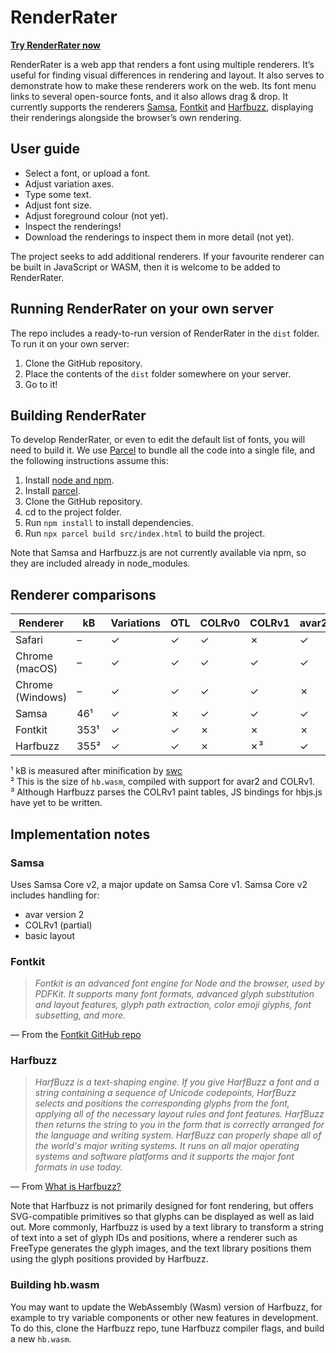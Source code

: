 # RenderRater

[**Try RenderRater now**](https://lorp.github.io/renderrater/dist/)

RenderRater is a web app that renders a font using multiple renderers. It’s useful for finding visual differences in rendering and layout. It also serves to demonstrate how to make these renderers work on the web. Its font menu links to several open-source fonts, and it also allows drag & drop. It currently supports the renderers [Samsa](https://github.com/Lorp/samsa), [Fontkit](https://github.com/foliojs/fontkit) and [Harfbuzz](https://github.com/harfbuzz/harfbuzz), displaying their renderings alongside the browser’s own rendering.

## User guide

* Select a font, or upload a font.
* Adjust variation axes.
* Type some text.
* Adjust font size.
* Adjust foreground colour (not yet).
* Inspect the renderings!
* Download the renderings to inspect them in more detail (not yet).

The project seeks to add additional renderers. If your favourite renderer can be built in JavaScript or WASM, then it is welcome to be added to RenderRater.

## Running RenderRater on your own server

The repo includes a ready-to-run version of RenderRater in the `dist` folder. To run it on your own server:

1. Clone the GitHub repository.
2. Place the contents of the `dist` folder somewhere on your server.
3. Go to it!

## Building RenderRater

To develop RenderRater, or even to edit the default list of fonts, you will need to build it. We use [Parcel](https://parceljs.org) to bundle all the code into a single file, and the following instructions assume this:

1. Install [node and npm](https://nodejs.org/en/download).
2. Install [parcel](https://parceljs.org).
3. Clone the GitHub repository.
4. cd to the project folder.
5. Run `npm install` to install dependencies.
6. Run `npx parcel build src/index.html` to build the project.

Note that Samsa and Harfbuzz.js are not currently available via npm, so they are included already in node_modules.

## Renderer comparisons

| Renderer         | kB   | Variations | OTL | COLRv0 | COLRv1 | avar2 |
|---               |---   |----        |---  |---     |---    |--- |
| Safari           | –    | ✓          | ✓   | ✓      | ✗     | ✓  |
| Chrome (macOS)   | –    | ✓          | ✓   | ✓      | ✓     | ✓  |
| Chrome (Windows) | –    | ✓          | ✓   | ✓      | ✓     | ✗  |
| Samsa            | 46¹  | ✓          | ✗   | ✓      | ✓     | ✓  |
| Fontkit          | 353¹ | ✓          | ✓   | ✗      | ✗     | ✗  |
| Harfbuzz         | 355² | ✓          | ✓   | ✗      | ✗³    | ✓  |


¹ kB is measured after minification by [swc](https://swc.rs)  
² This is the size of `hb.wasm`, compiled with support for avar2 and COLRv1.  
³ Although Harfbuzz parses the COLRv1 paint tables, JS bindings for hbjs.js have yet to be written.


## Implementation notes

### Samsa

Uses Samsa Core v2, a major update on Samsa Core v1. Samsa Core v2 includes handling for:

* avar version 2
* COLRv1 (partial)
* basic layout

### Fontkit

> *Fontkit is an advanced font engine for Node and the browser, used by PDFKit. It supports many font formats, advanced glyph substitution and layout features, glyph path extraction, color emoji glyphs, font subsetting, and more.*

— From the [Fontkit GitHub repo](https://github.com/foliojs/fontkit)


### Harfbuzz 

> *HarfBuzz is a text-shaping engine. If you give HarfBuzz a font and a string containing a sequence of Unicode codepoints, HarfBuzz selects and positions the corresponding glyphs from the font, applying all of the necessary layout rules and font features. HarfBuzz then returns the string to you in the form that is correctly arranged for the language and writing system. HarfBuzz can properly shape all of the world's major writing systems. It runs on all major operating systems and software platforms and it supports the major font formats in use today.*

— From [What is Harfbuzz?](https://harfbuzz.github.io/what-is-harfbuzz.html)


Note that Harfbuzz is not primarily designed for font rendering, but offers SVG-compatible primitives so that glyphs can be displayed as well as laid out. More commonly, Harfbuzz is used by a text library to transform a string of text into a set of glyph IDs and positions, where a renderer such as FreeType generates the glyph images, and the text library positions them using the glyph positions provided by Harfbuzz.

### Building hb.wasm

You may want to update the WebAssembly (Wasm) version of Harfbuzz, for example to try variable components or other new features in development. To do this, clone the Harfbuzz repo, tune Harfbuzz compiler flags, and build a new `hb.wasm`.


